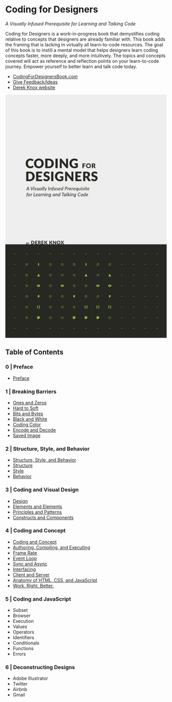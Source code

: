 # Coding for Designers

*A Visually Infused Prerequisite for Learning and Talking Code*

Coding for Designers is a work-in-progress book that demystifies coding relative to concepts that designers are already familiar with. This book adds the framing that is lacking in virtually all learn-to-code resources. The goal of this book is to instill a mental model that helps designers learn coding concepts faster, more deeply, and more intuitively. The topics and concepts covered will act as reference and reflection points on your learn-to-code journey. Empower yourself to better learn and talk code today.

- [CodingForDesignersBook.com](http://codingfordesignersbook.com/)
- [Give Feedback/Ideas](https://goo.gl/forms/hFoc5wE7x7KCYDwI2)
- [Derek Knox website](http://www.derekknox.com)

![Coding for Designers](book/assets/img/coding-for-designers-4-visually-infused.png?v0.3 "Coding for Designers")

## Table of Contents

### 0 | Preface
- [Preface](http://codingfordesignersbook.com/preface/)

### 1 | Breaking Barriers
- [Ones and Zeros](book/Breaking%20Barriers/Ones%20and%20Zeros.md)
- [Hard to Soft](book/Breaking%20Barriers/Hard%20to%20Soft.md)
- [Bits and Bytes](book/Breaking%20Barriers/Bits%20and%20Bytes.md)
- [Black and White](book/Breaking%20Barriers/Black%20and%20White.md)
- [Coding Color](book/Breaking%20Barriers/Coding%20Color.md)
- [Encode and Decode](book/Breaking%20Barriers/Encode%20and%20Decode.md)
- [Saved Image](book/Breaking%20Barriers/Saved%20Image.md)

### 2 | Structure, Style, and Behavior
- [Structure, Style, and Behavior](book/Structure%20Style%20Behavior/Structure%2C%20Style%2C%20and%20Behavior.md)
- [Structure](book/Structure%20Style%20Behavior/Structure.md)
- [Style](book/Structure%20Style%20Behavior/Style.md)
- [Behavior](book/Structure%20Style%20Behavior/Behavior.md)

### 3 | Coding and Visual Design
- [Design](book/Coding%20and%20Visual%20Design/Design.md)
- [Elements and Elements](book/Coding%20and%20Visual%20Design/Elements%20and%20Elements.md)
- [Principles and Patterns](book/Coding%20and%20Visual%20Design/Principles%20and%20Patterns.md)
- [Constructs and Components](book/Coding%20and%20Visual%20Design/Constructs%20and%20Components.md)

### 4 | Coding and Concept
- [Coding and Concept](book/Coding%20and%20Concept/Coding%20and%20Concept.md)
- [Authoring, Compiling, and Executing](book/Coding%20and%20Concept/Authoring,%20Compiling,%20and%20Executing.md)
- [Frame Rate](book/Coding%20and%20Concept/Frame%20Rate.md)
- [Event Loop](book/Coding%20and%20Concept/Event%20Loop.md)
- [Sync and Async](book/Coding%20and%20Concept/Sync%20and%20Async.md)
- [Interfacing](book/Coding%20and%20Concept/Interfacing.md)
- [Client and Server](book/Coding%20and%20Concept/Client%20and%20Server.md)
- [Anatomy of HTML, CSS, and JavaScript](book/Coding%20and%20Concept/Anatomy%20of%20HTML,%20CSS,%20and%20JavaScript.md)
- [Work. Right. Better.](book/Coding%20and%20Concept/Work.%20Right.%20Better..md)

### 5 | Coding and JavaScript
- Subset
- Browser
- Execution
- Values
- Operators
- Identifiers
- Conditionals
- Functions
- Errors

### 6 | Deconstructing Designs
- Adobe Illustrator
- Twitter
- Airbnb
- Gmail
